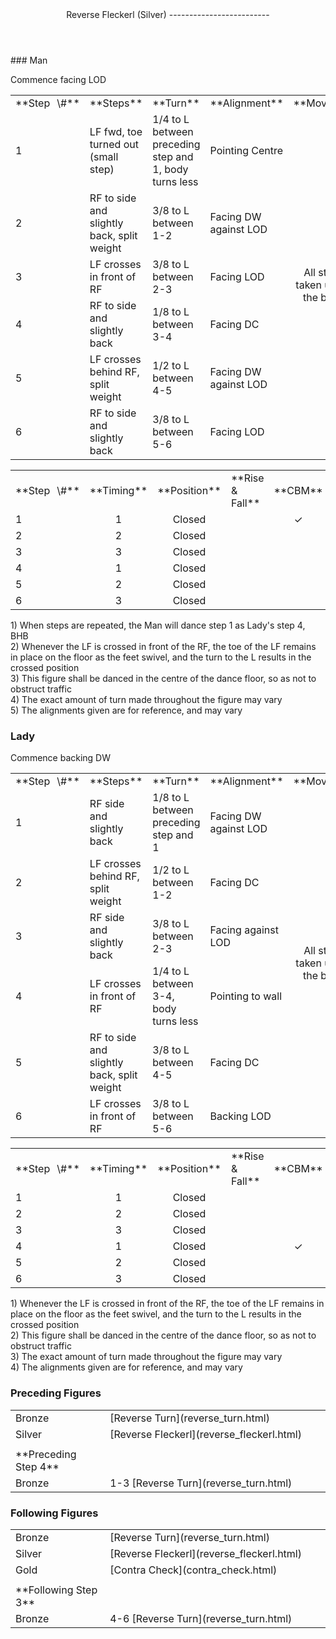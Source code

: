 <header>Reverse Fleckerl (Silver)
-------------------------

 </header>### Man

Commence facing LOD

 <table class="style1"> <tbody><tr> <td style="width:10%">**Step<span style="color:white">\_</span>\#**</td> <td style="width:38%">**Steps**</td> <td style="width:20%">**Turn**</td> <td style="width:16%;text-align:center">**Alignment**</td> <td style="width:16%;text-align:center">**Moving**</td> </tr> <tr> <td>1</td> <td>LF fwd, toe turned out (small step)</td> <td>1/4 to L between preceding step and 1, body turns less</td> <td>Pointing Centre</td> <td rowspan="6" style="text-align:center">All steps taken under the body</td> </tr> <tr> <td>2</td> <td>RF to side and slightly back, split weight</td> <td>3/8 to L between 1-2</td> <td>Facing DW against LOD</td> </tr> <tr> <td>3</td> <td>LF crosses in front of RF</td> <td>3/8 to L between 2-3</td> <td>Facing LOD</td> </tr> <tr> <td>4</td> <td>RF to side and slightly back</td> <td>1/8 to L between 3-4</td> <td>Facing DC</td> </tr> <tr> <td>5</td> <td>LF crosses behind RF, split weight</td> <td>1/2 to L between 4-5</td> <td>Facing DW against LOD</td> </tr> <tr> <td>6</td> <td>RF to side and slightly back</td> <td>3/8 to L between 5-6</td> <td>Facing LOD</td> </tr> </tbody></table>

 <table class="style1"> <tbody><tr> <td style="width:10%">**Step<span style="color:white">\_</span>\#**</td> <td style="width:10%;text-align:center">**Timing**</td> <td style="width:10%;text-align:center">**Position**</td> <td style="width:40%">**Rise &amp; Fall**</td> <td style="width:10%;text-align:center">**CBM**</td> <td style="width:10%;text-align:center">**Sway**</td> <td style="width:10%;text-align:right">**Footwork**</td> </tr> <tr> <td>1</td> <td style="text-align:center">1</td> <td style="text-align:center">Closed</td> <td> </td> <td style="text-align:center">✓</td> <td style="text-align:center"></td> <td style="text-align:right">HB</td> </tr> <tr> <td>2</td> <td style="text-align:center">2</td> <td style="text-align:center">Closed</td> <td> </td> <td style="text-align:center"> </td> <td style="text-align:center"></td> <td style="text-align:right">B</td> </tr> <tr> <td>3</td> <td style="text-align:center">3</td> <td style="text-align:center">Closed</td> <td> </td> <td style="text-align:center"> </td> <td style="text-align:center"></td> <td style="text-align:right">BH</td> </tr> <tr> <td>4</td> <td style="text-align:center">1</td> <td style="text-align:center">Closed</td> <td> </td> <td style="text-align:center"> </td> <td style="text-align:center"></td> <td style="text-align:right">BHB</td> </tr> <tr> <td>5</td> <td style="text-align:center">2</td> <td style="text-align:center">Closed</td> <td> </td> <td style="text-align:center"> </td> <td style="text-align:center"></td> <td style="text-align:right">B</td> </tr> <tr> <td>6</td> <td style="text-align:center">3</td> <td style="text-align:center">Closed</td> <td> </td> <td style="text-align:center"> </td> <td style="text-align:center"></td> <td style="text-align:right">BH</td> </tr> </tbody></table>

1\) When steps are repeated, the Man will dance step 1 as Lady's step 4, BHB  
 2) Whenever the LF is crossed in front of the RF, the toe of the LF remains in place on the floor as the feet swivel, and the turn to the L results in the crossed position  
 3) This figure shall be danced in the centre of the dance floor, so as not to obstruct traffic  
 4) The exact amount of turn made throughout the figure may vary  
 5) The alignments given are for reference, and may vary

### Lady

Commence backing DW

 <table class="style1"> <tbody><tr> <td style="width:10%">**Step<span style="color:white">\_</span>\#**</td> <td style="width:38%">**Steps**</td> <td style="width:20%">**Turn**</td> <td style="width:16%;text-align:center">**Alignment**</td> <td style="width:16%;text-align:center">**Moving**</td> </tr> <tr> <td>1</td> <td>RF side and slightly back</td> <td>1/8 to L between preceding step and 1</td> <td>Facing DW against LOD</td> <td rowspan="6" style="text-align:center">All steps taken under the body</td> </tr> <tr> <td>2</td> <td>LF crosses behind RF, split weight</td> <td>1/2 to L between 1-2</td> <td>Facing DC</td> </tr> <tr> <td>3</td> <td>RF side and slightly back</td> <td>3/8 to L between 2-3</td> <td>Facing against LOD</td> </tr> <tr> <td>4</td> <td>LF crosses in front of RF</td> <td>1/4 to L between 3-4, body turns less</td> <td>Pointing to wall</td> </tr> <tr> <td>5</td> <td>RF to side and slightly back, split weight</td> <td>3/8 to L between 4-5</td> <td>Facing DC</td> </tr> <tr> <td>6</td> <td>LF crosses in front of RF</td> <td>3/8 to L between 5-6</td> <td>Backing LOD</td> </tr> </tbody></table>

 <table class="style1"> <tbody><tr> <td style="width:10%">**Step<span style="color:white">\_</span>\#**</td> <td style="width:10%;text-align:center">**Timing**</td> <td style="width:10%;text-align:center">**Position**</td> <td style="width:40%">**Rise &amp; Fall**</td> <td style="width:10%;text-align:center">**CBM**</td> <td style="width:10%;text-align:center">**Sway**</td> <td style="width:10%;text-align:right">**Footwork**</td> </tr> <tr> <td>1</td> <td style="text-align:center">1</td> <td style="text-align:center">Closed</td> <td> </td> <td style="text-align:center"> </td> <td style="text-align:center"></td> <td style="text-align:right">BHB</td> </tr> <tr> <td>2</td> <td style="text-align:center">2</td> <td style="text-align:center">Closed</td> <td> </td> <td style="text-align:center"> </td> <td style="text-align:center"></td> <td style="text-align:right">B</td> </tr> <tr> <td>3</td> <td style="text-align:center">3</td> <td style="text-align:center">Closed</td> <td> </td> <td style="text-align:center"> </td> <td style="text-align:center"></td> <td style="text-align:right">BH</td> </tr> <tr> <td>4</td> <td style="text-align:center">1</td> <td style="text-align:center">Closed</td> <td> </td> <td style="text-align:center">✓</td> <td style="text-align:center"></td> <td style="text-align:right">BHB</td> </tr> <tr> <td>5</td> <td style="text-align:center">2</td> <td style="text-align:center">Closed</td> <td> </td> <td style="text-align:center"> </td> <td style="text-align:center"></td> <td style="text-align:right">B</td> </tr> <tr> <td>6</td> <td style="text-align:center">3</td> <td style="text-align:center">Closed</td> <td> </td> <td style="text-align:center"> </td> <td style="text-align:center"></td> <td style="text-align:right">BH</td> </tr> </tbody></table>

1\) Whenever the LF is crossed in front of the RF, the toe of the LF remains in place on the floor as the feet swivel, and the turn to the L results in the crossed position  
 2) This figure shall be danced in the centre of the dance floor, so as not to obstruct traffic  
 3) The exact amount of turn made throughout the figure may vary  
 4) The alignments given are for reference, and may vary

### Preceding Figures

 <table> <tbody><tr> <td style="width:30%">Bronze</td> <td> [Reverse Turn](reverse_turn.html) </td> </tr> <tr> <td>Silver</td> <td> [Reverse Fleckerl](reverse_fleckerl.html) </td> </tr> <tr> <td> </td> <td> </td> </tr> <tr> <td>**Preceding Step 4**</td> <td> </td> </tr> <tr> <td>Bronze</td> <td> 1-3 [Reverse Turn](reverse_turn.html) </td> </tr> </tbody></table>

### Following Figures

 <table> <tbody><tr> <td style="width:30%">Bronze</td> <td> [Reverse Turn](reverse_turn.html) </td> </tr> <tr> <td>Silver</td> <td> [Reverse Fleckerl](reverse_fleckerl.html) </td> </tr> <tr> <td>Gold</td> <td> [Contra Check](contra_check.html) </td> </tr> <tr> <td> </td> <td> </td> </tr> <tr> <td>**Following Step 3**</td> <td> </td> </tr> <tr> <td>Bronze</td> <td> 4-6 [Reverse Turn](reverse_turn.html) </td> </tr> </tbody></table>